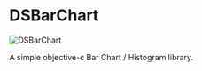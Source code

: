 DSBarChart
==========


<img src="https://raw.github.com/dhilipsiva/DSBarChart/master/DSBarChart.png"
 alt="DSBarChart" title="A simple objective-c Bar Chart / Histogram library." align="canter"/>


A simple objective-c Bar Chart / Histogram library.
